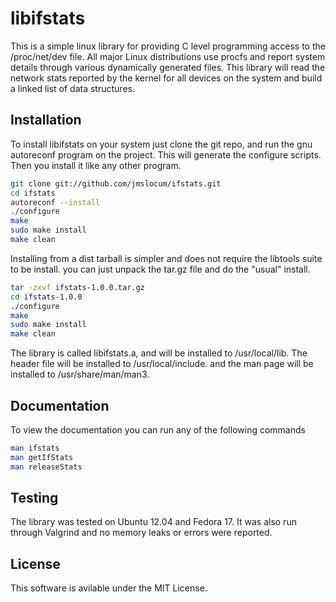 # libifstats
This is a simple linux library for providing C level programming access to the
/proc/net/dev file. All major Linux distributions use procfs and report system
details through various dynamically generated files. This library will read the
network stats reported by the kernel for all devices on the system and build
a linked list of data structures. 

## Installation
To install libifstats on your system just clone the git repo, and run the 
gnu autoreconf program on the project. This will generate the configure
scripts. Then you install it like any other program.

```bash
git clone git://github.com/jmslocum/ifstats.git
cd ifstats
autoreconf --install
./configure
make
sudo make install
make clean
```

Installing from a dist tarball is simpler and does not require the libtools suite to
be install. you can just unpack the tar.gz file and do the "usual" install.

```bash
tar -zxvf ifstats-1.0.0.tar.gz
cd ifstats-1.0.0
./configure
make 
sudo make install
make clean
```

The library is called libifstats.a, and will be installed to /usr/local/lib. The header file will be installed to /usr/local/include. and the man page will be installed to /usr/share/man/man3. 

## Documentation
To view the documentation you can run any of the following commands
```bash
man ifstats
man getIfStats
man releaseStats
```

## Testing
The library was tested on Ubuntu 12.04 and Fedora 17. It was also run through Valgrind
and no memory leaks or errors were reported. 

## License
This software is avilable under the MIT License.

